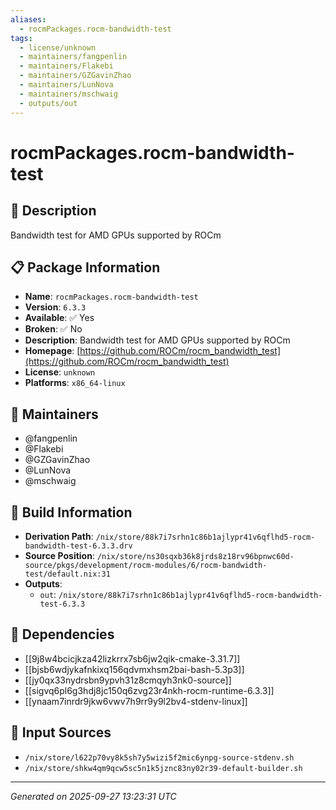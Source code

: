 ```yaml
---
aliases:
  - rocmPackages.rocm-bandwidth-test
tags:
  - license/unknown
  - maintainers/fangpenlin
  - maintainers/Flakebi
  - maintainers/GZGavinZhao
  - maintainers/LunNova
  - maintainers/mschwaig
  - outputs/out
---
```


# rocmPackages.rocm-bandwidth-test

## 📝 Description

Bandwidth test for AMD GPUs supported by ROCm

## 📋 Package Information

- **Name**: `rocmPackages.rocm-bandwidth-test`
- **Version**: `6.3.3`
- **Available**: ✅ Yes
- **Broken**: ✅ No
- **Description**: Bandwidth test for AMD GPUs supported by ROCm
- **Homepage**: [https://github.com/ROCm/rocm_bandwidth_test](https://github.com/ROCm/rocm_bandwidth_test)
- **License**: `unknown`
- **Platforms**: `x86_64-linux`
## 👥 Maintainers

- @fangpenlin
- @Flakebi
- @GZGavinZhao
- @LunNova
- @mschwaig


## 🔧 Build Information

- **Derivation Path**: `/nix/store/88k7i7srhn1c86b1ajlypr41v6qflhd5-rocm-bandwidth-test-6.3.3.drv`
- **Source Position**: `/nix/store/ns30sqxb36k8jrds8z18rv96bpnwc60d-source/pkgs/development/rocm-modules/6/rocm-bandwidth-test/default.nix:31`
- **Outputs**:
  - `out`:  `/nix/store/88k7i7srhn1c86b1ajlypr41v6qflhd5-rocm-bandwidth-test-6.3.3`

## 🔗 Dependencies

- [[9j8w4bcicjkza42lizkrrx7sb6jw2qik-cmake-3.31.7]]
- [[bjsb6wdjykafnkixq156qdvmxhsm2bai-bash-5.3p3]]
- [[jy0qx33nydrsbn9ypvh31z8cmqyh3nk0-source]]
- [[sigvq6pl6g3hdj8jc150q6zvg23r4nkh-rocm-runtime-6.3.3]]
- [[ynaam7inrdr9jkw6vwv7h9rr9y9l2bv4-stdenv-linux]]

## 📁 Input Sources

- `/nix/store/l622p70vy8k5sh7y5wizi5f2mic6ynpg-source-stdenv.sh`
- `/nix/store/shkw4qm9qcw5sc5n1k5jznc83ny02r39-default-builder.sh`

---
*Generated on 2025-09-27 13:23:31 UTC*
